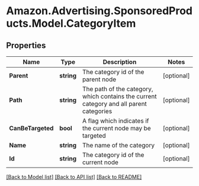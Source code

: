 # Amazon.Advertising.SponsoredProducts.Model.CategoryItem

## Properties

Name | Type | Description | Notes
------------ | ------------- | ------------- | -------------
**Parent** | **string** | The category id of the parent node | [optional] 
**Path** | **string** | The path of the category, which contains the current category and all parent categories | [optional] 
**CanBeTargeted** | **bool** | A flag which indicates if the current node may be targeted | [optional] 
**Name** | **string** | The name of the category | [optional] 
**Id** | **string** | The category id of the current node | [optional] 

[[Back to Model list]](../README.md#documentation-for-models) [[Back to API list]](../README.md#documentation-for-api-endpoints) [[Back to README]](../README.md)

